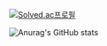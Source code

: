 <!--
**INSEA-99/INSEA-99** is a ✨ _special_ ✨ repository because its `README.md` (this file) appears on your GitHub profile.

Here are some ideas to get you started:

- 🔭 I’m currently working on ...
- 🌱 I’m currently learning ...
- 👯 I’m looking to collaborate on ...
- 🤔 I’m looking for help with ...
- 💬 Ask me about ...
- 📫 How to reach me: ...
- 😄 Pronouns: ...
- ⚡ Fun fact: ...
-->

<p><a href="https://solved.ac/ibd1229">
<img src="http://mazassumnida.wtf/api/v2/generate_badge?boj=ibd1229" alt="Solved.ac프로필">
</a></p>

![Anurag's GitHub stats](https://github-readme-stats.vercel.app/api?username=INSEA-99&show_icons=true&theme=radical)
